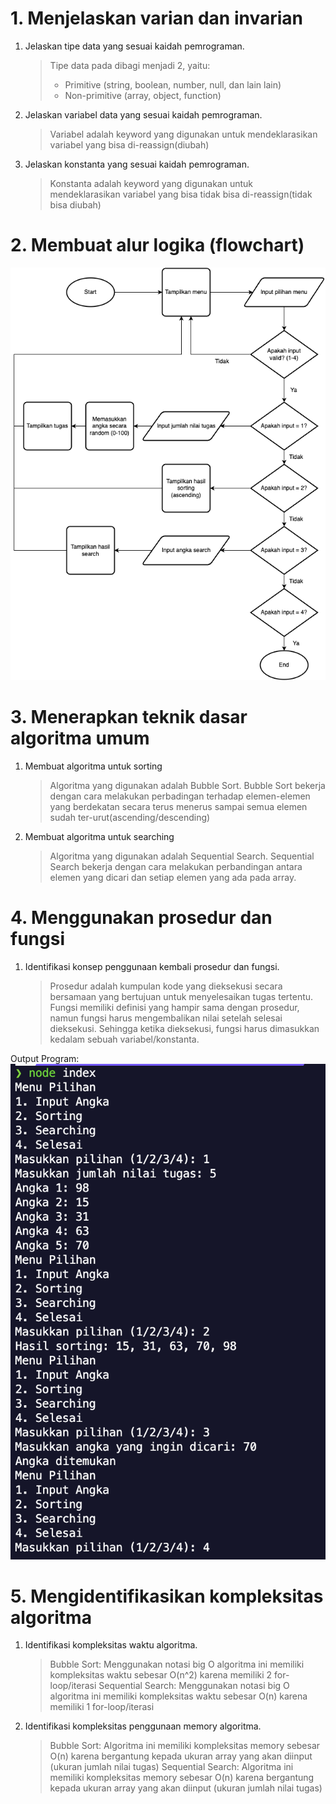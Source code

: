 # 1. Menjelaskan varian dan invarian

1. Jelaskan tipe data yang sesuai kaidah pemrograman.
   > Tipe data pada dibagi menjadi 2, yaitu:
   >
   > - Primitive (string, boolean, number, null, dan lain lain)
   > - Non-primitive (array, object, function)
2. Jelaskan variabel data yang sesuai kaidah pemrograman.
   > Variabel adalah keyword yang digunakan untuk mendeklarasikan variabel yang bisa di-reassign(diubah)
3. Jelaskan konstanta yang sesuai kaidah pemrograman.
   > Konstanta adalah keyword yang digunakan untuk mendeklarasikan variabel yang bisa tidak bisa di-reassign(tidak bisa diubah)

# 2. Membuat alur logika (flowchart)

![Image](./Flowchart.png)

# 3. Menerapkan teknik dasar algoritma umum

1. Membuat algoritma untuk sorting
   > Algoritma yang digunakan adalah Bubble Sort. Bubble Sort bekerja dengan cara melakukan perbadingan terhadap elemen-elemen yang berdekatan secara terus menerus sampai semua elemen sudah ter-urut(ascending/descending)
2. Membuat algoritma untuk searching
   > Algoritma yang digunakan adalah Sequential Search. Sequential Search bekerja dengan cara melakukan perbandingan antara elemen yang dicari dan setiap elemen yang ada pada array.

# 4. Menggunakan prosedur dan fungsi

1. Identifikasi konsep penggunaan kembali prosedur dan fungsi.
   > Prosedur adalah kumpulan kode yang dieksekusi secara bersamaan yang bertujuan untuk menyelesaikan tugas tertentu. Fungsi memiliki definisi yang hampir sama dengan prosedur, namun fungsi harus mengembalikan nilai setelah selesai dieksekusi. Sehingga ketika dieksekusi, fungsi harus dimasukkan kedalam sebuah variabel/konstanta.

Output Program:
![Image](./Output.png)

# 5. Mengidentifikasikan kompleksitas algoritma

1. Identifikasi kompleksitas waktu algoritma.
   > Bubble Sort: Menggunakan notasi big O algoritma ini memiliki kompleksitas waktu sebesar O(n^2) karena memiliki 2 for-loop/iterasi
   > Sequential Search: Menggunakan notasi big O algoritma ini memiliki kompleksitas waktu sebesar O(n) karena memiliki 1 for-loop/iterasi
2. Identifikasi kompleksitas penggunaan memory algoritma.
   > Bubble Sort: Algoritma ini memiliki kompleksitas memory sebesar O(n) karena bergantung kepada ukuran array yang akan diinput (ukuran jumlah nilai tugas)
   > Sequential Search: Algoritma ini memiliki kompleksitas memory sebesar O(n) karena bergantung kepada ukuran array yang akan diinput (ukuran jumlah nilai tugas)
